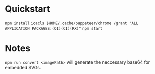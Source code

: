 # Quickstart

`npm install`
`icacls $HOME/.cache/puppeteer/chrome /grant "ALL APPLICATION PACKAGES:(OI)(CI)(RX)"`
`npm start`

# Notes

`npm run convert <imagePath>` will generate the neccessary base64 for embedded SVGs.
